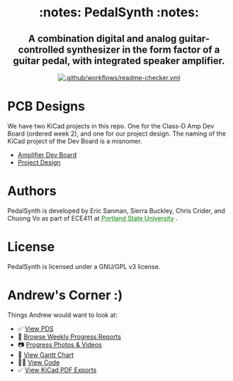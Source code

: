 <h1 align="center">
  :notes: PedalSynth :notes:
</h1>

<h2 align="center">
  A combination digital and analog guitar-controlled synthesizer in the form factor of a guitar pedal, with integrated speaker amplifier.
</h2>

<div align="center">

  <a href="https://github.com/lifeparticle/Markdown-Cheatsheet/actions/workflows/readme-checker.yml">
    <img src="https://github.com/lifeparticle/Markdown-Cheatsheet/actions/workflows/readme-checker.yml/badge.svg" alt=".github/workflows/readme-checker.yml">
  </a>

</div>

# PCB Designs
We have two KiCad projects in this repo. One for the Class-D Amp Dev Board (ordered week 2), and one for our project design. The naming of the KiCad project of the Dev Board is a misnomer.
 - [Amplifier Dev Board](https://github.com/sanmaneric/PedalSynth/tree/main/Electrical%20Design/PedalSynth)
 - [Project Design](https://github.com/sanmaneric/PedalSynth/tree/main/Electrical%20Design/Modules/ECE%20411%20Project)

# Authors
PedalSynth is developed by Eric Sanman, Sierra Buckley, Chris Crider, and Chuong Vo as part of ECE411 at <a href="https://pdx.edu/engineering" style="color: green; text-decoration: underline;text-decoration-style: dotted;">Portland State University</a>
.

# License
PedalSynth is licensed under a GNU/GPL v3 license.

# Andrew's Corner :)
Things Andrew would want to look at:
 - :white_check_mark: [View PDS](https://github.com/sanmaneric/PedalSynth/blob/main/Product%20Development/ProductDescriptionSpecification-Team8.pdf)
 - :date: [Browse Weekly Progress Reports](https://github.com/sanmaneric/PedalSynth/blob/main/Weekly%20Progress%20Reports/Weekly%20Progress%20Report.md)
  - :camera: [Progress Photos & Videos](https://github.com/sanmaneric/PedalSynth/blob/main/Weekly%20Progress%20Reports/Weekly%20Progress%20Report.md)
  - :date: [View Gantt Chart](https://github.com/sanmaneric/PedalSynth/blob/main/Weekly%20Progress%20Reports/Weekly%20Progress%20Report.md)
 - :technologist: [View Code](https://github.com/sanmaneric/PedalSynth/tree/main/Programming)
 - :white_check_mark: [View KiCad PDF Exports](https://github.com/sanmaneric/PedalSynth/tree/main/Electrical%20Design/Docs)
